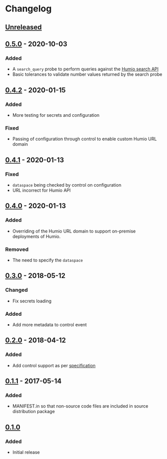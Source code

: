 # Changelog

## [Unreleased][]

[Unreleased]: https://github.com/chaostoolkit-incubator/chaostoolkit-humio/compare/0.5.0...HEAD

## [0.5.0][] - 2020-10-03

[0.5.0]: https://github.com/chaostoolkit-incubator/chaostoolkit-humio/compare/0.4.2...0.5.0

### Added

- A `search_query` probe to perform queries against the
  [Humio search API][searchapi]
- Basic tolerances to validate number values returned by the search probe

[searchapi]: https://docs.humio.com/api/using-the-search-api-with-humio/#query

## [0.4.2][] - 2020-01-15

[0.4.2]: https://github.com/chaostoolkit-incubator/chaostoolkit-humio/compare/0.4.1...0.4.2

### Added

- More testing for secrets and configuration

### Fixed

- Passing of configuration through control to enable custom Humio URL domain

## [0.4.1][] - 2020-01-13

[0.4.1]: https://github.com/chaostoolkit-incubator/chaostoolkit-humio/compare/0.4.0...0.4.1

### Fixed

-   `dataspace` being checked by control on configuration
-   URL incorrect for Humio API

## [0.4.0][] - 2020-01-13

[0.4.0]: https://github.com/chaostoolkit-incubator/chaostoolkit-humio/compare/0.3.0...0.4.0

### Added

-   Overriding of the Humio URL domain to support on-premise deployments of Humio.

### Removed

-   The need to specify the `dataspace`

## [0.3.0][] - 2018-05-12

[0.3.0]: https://github.com/chaostoolkit-incubator/chaostoolkit-humio/compare/0.2.0...0.3.0

### Changed

-   Fix secrets loading

### Added

-   Add more metadata to control event


## [0.2.0][] - 2018-04-12

[0.2.0]: https://github.com/chaostoolkit-incubator/chaostoolkit-humio/compare/0.1.1...0.2.0

### Added

-   Add control support as per [specification][spec]

[spec]: https://docs.chaostoolkit.org/reference/api/experiment/#controls

## [0.1.1][] - 2017-05-14

[0.1.1]: https://github.com/chaostoolkit-incubator/chaostoolkit-humio/compare/0.1.0...0.1.1

### Added

-   MANIFEST.in so that non-source code files are included in source distribution package

## [0.1.0][]

[0.1.0]: https://github.com/chaostoolkit-incubator/chaostoolkit-humio/tree/0.1.0

### Added

-   Initial release